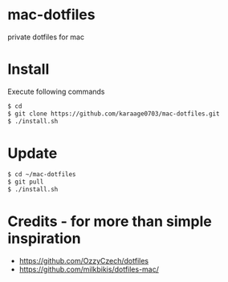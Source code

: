 # mac-dotfiles
private dotfiles for mac

# Install
Execute following commands

```sh
$ cd
$ git clone https://github.com/karaage0703/mac-dotfiles.git
$ ./install.sh
```

# Update
```sh
$ cd ~/mac-dotfiles
$ git pull
$ ./install.sh
```

# Credits - for more than simple inspiration
- https://github.com/OzzyCzech/dotfiles
- https://github.com/milkbikis/dotfiles-mac/
